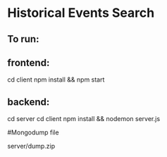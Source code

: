 # Historical Events Search

## To run:

## frontend: 
cd client
npm install && npm start

## backend:
cd server
cd client
npm install && nodemon server.js

#Mongodump file

server/dump.zip
